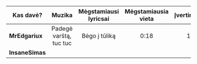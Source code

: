 | Kas davė?       |   Muzika   | Mėgstamiausi lyricsai | Mėgstamiausia vieta | Įvertinimas |
| --------------- |:----------:|:---------------------:|:-------------------:|:-----------:|
| **MrEdgariux**  | Padegė varštą, tuc tuc | Bėgo į tūliką                     | 0:18                | 10            |
| **InsaneSimas** |    |                       |                     |             |


